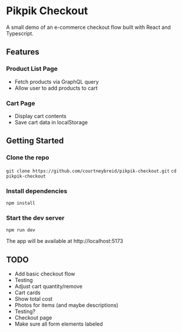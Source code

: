 # Pikpik Checkout
A small demo of an e-commerce checkout flow built with React and Typescript. 

## Features
### Product List Page
- Fetch products via GraphQL query
- Allow user to add products to cart
  
### Cart Page
- Display cart contents
- Save cart data in localStorage

## Getting Started

### Clone the repo
`git clone https://github.com/courtneybreid/pikpik-checkout.git`
`cd pikpik-checkout`

### Install dependencies
`npm install`

### Start the dev server
`npm run dev`

The app will be available at http://localhost:5173

## TODO
- Add basic checkout flow
- Testing
- Adjust cart quantity/remove
- Cart cards
- Show total cost
- Photos for items (and maybe descriptions)
- Testing?
- Checkout page
- Make sure all form elements labeled